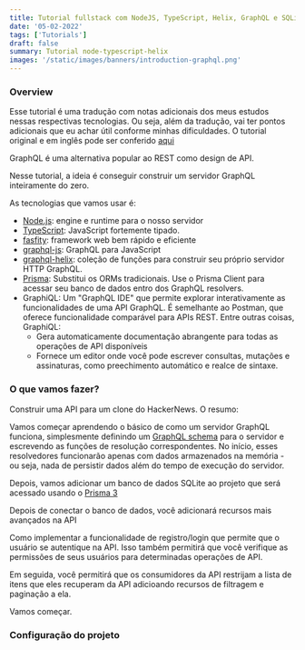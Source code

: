 ```yaml
---
title: Tutorial fullstack com NodeJS, TypeScript, Helix, GraphQL e SQLite
date: '05-02-2022'
tags: ['Tutorials']
draft: false
summary: Tutorial node-typescript-helix
images: '/static/images/banners/introduction-graphql.png'
---
```


### Overview

Esse tutorial é uma tradução com notas adicionais dos meus estudos nessas respectivas tecnologias. Ou seja, além da tradução, vai ter pontos adicionais que eu achar útil conforme minhas dificuldades. O tutorial original e em inglês pode ser conferido [aqui](https://www.howtographql.com/typescript-helix/0-introduction/)

GraphQL é uma alternativa popular ao REST como design de API.

Nesse tutorial, a ideia é conseguir construir um servidor GraphQL inteiramente do zero.

As tecnologias que vamos usar é:
- [Node.js](https://nodejs.org/en/): engine e runtime para o nosso servidor
- [TypeScript](https://www.typescriptlang.org/): JavaScript fortemente tipado.
- [fasfity](https://www.fastify.io/): framework web bem rápido e eficiente 
- [graphql-js](https://github.com/graphql/graphql-js): GraphQL para JavaScript
- [graphql-helix](https://github.com/contra/graphql-helix): coleção de funções para construir seu próprio servidor HTTP GraphQL.
- [Prisma](https://www.prisma.io/): Substitui os ORMs tradicionais. Use o Prisma Client para acessar seu banco de dados entro dos GraphQL resolvers.
- GraphiQL: Um "GraphQL IDE" que permite explorar interativamente as funcionalidades de uma API GraphQL. É semelhante ao Postman, que oferece funcionalidade comparável para APIs REST. Entre outras coisas, GraphiQL:
    - Gera automaticamente documentação abrangente para todas as operações de API disponíveis
    - Fornece um editor onde você pode escrever consultas, mutações e assinaturas, como preechimento automático e realce de sintaxe.

### O que vamos fazer?

Construir uma API para um clone do HackerNews. O resumo:

Vamos começar aprendendo o básico de como um servidor GraphQL funciona, simplesmente definindo um [GraphQL schema](https://www.prisma.io/blog/graphql-server-basics-the-schema-ac5e2950214e) para o servidor e escrevendo as funções de resolução correspondentes. No início, esses resolvedores funcionarão apenas com dados armazenados na memória - ou seja, nada de persistir dados além do tempo de execução do servidor.

Depois, vamos adicionar um banco de dados SQLite ao projeto que será acessado usando o [Prisma 3](https://www.prisma.io/)

Depois de conectar o banco de dados, você adicionará recursos mais avançados na API

Como implementar a funcionalidade de registro/login que permite que o usuário se autentique na API. Isso também permitirá que você verifique as permissões de seus usuários para determinadas operações de API.

Em seguida, você permitirá que os consumidores da API restrijam a lista de itens que eles recuperam da API adicioando recursos de filtragem e paginação a ela.

Vamos começar.

### Configuração do projeto